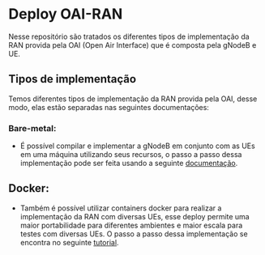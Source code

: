 # Deploy OAI-RAN

Nesse repositório são tratados os diferentes tipos de implementação da RAN provida pela OAI (Open Air Interface) que é composta pela gNodeB e UE.

## Tipos de implementação
Temos diferentes tipos de implementação da RAN provida pela OAI, desse modo, elas estão separadas nas seguintes documentações:

### Bare-metal:
* É possível compilar e implementar a gNodeB em conjunto com as UEs em uma máquina utilizando seus recursos, o passo a passo dessa implementação pode ser feita usando a seguinte [documentação](Docs/Imp-bare-metal.md).


## Docker:
* Também é possível utilizar containers docker para realizar a implementação da RAN com diversas UEs, esse deploy permite uma maior portabilidade para diferentes ambientes e maior escala para testes com diversas UEs. O passo a passo dessa implementação se encontra no seguinte [tutorial](Docs/Imp-docker.md).